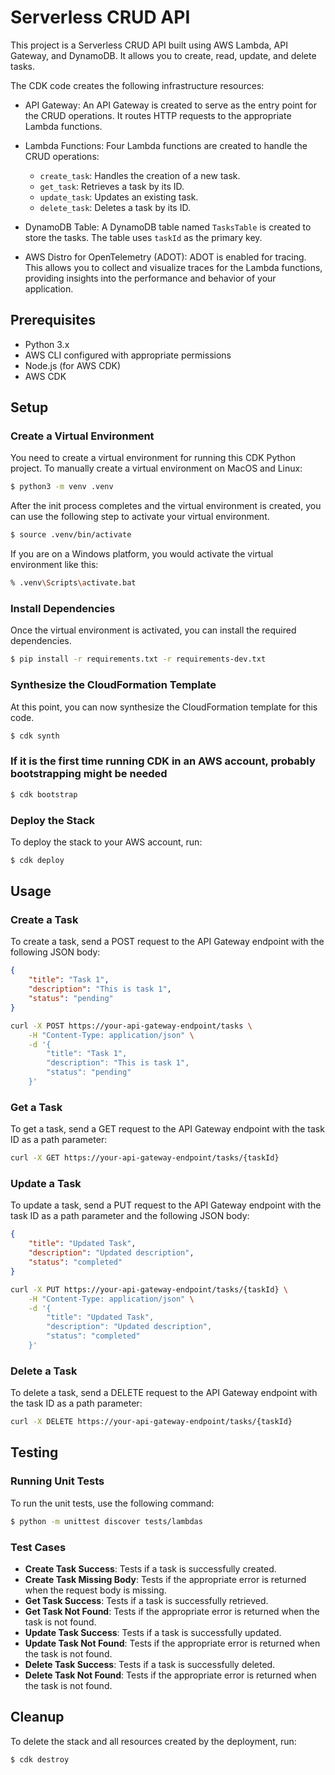 # Serverless CRUD API

This project is a Serverless CRUD API built using AWS Lambda, API Gateway, and DynamoDB. It allows you to create, read, update, and delete tasks.

The CDK code creates the following infrastructure resources:

- API Gateway: An API Gateway is created to serve as the entry point for the CRUD operations. It routes HTTP requests to the appropriate Lambda functions.

- Lambda Functions: Four Lambda functions are created to handle the CRUD operations:

    - `create_task`: Handles the creation of a new task.
    - `get_task`: Retrieves a task by its ID.
    - `update_task`: Updates an existing task.
    - `delete_task`: Deletes a task by its ID.

- DynamoDB Table: A DynamoDB table named `TasksTable` is created to store the tasks. The table uses `taskId` as the primary key.

- AWS Distro for OpenTelemetry (ADOT): ADOT is enabled for tracing. This allows you to collect and visualize traces for the Lambda functions, providing insights into the performance and behavior of your application.

## Prerequisites

- Python 3.x
- AWS CLI configured with appropriate permissions
- Node.js (for AWS CDK)
- AWS CDK

## Setup

### Create a Virtual Environment

You need to create a virtual environment for running this CDK Python project. To manually create a virtual environment on MacOS and Linux:

```sh
$ python3 -m venv .venv
```

After the init process completes and the virtual environment is created, you can use the following step to activate your virtual environment.

```sh
$ source .venv/bin/activate
```

If you are on a Windows platform, you would activate the virtual environment like this:

```sh
% .venv\Scripts\activate.bat
```

### Install Dependencies

Once the virtual environment is activated, you can install the required dependencies.

```sh
$ pip install -r requirements.txt -r requirements-dev.txt
```

### Synthesize the CloudFormation Template

At this point, you can now synthesize the CloudFormation template for this code.

```sh
$ cdk synth
```

### If it is the first time running CDK in an AWS account, probably bootstrapping might be needed

```sh
$ cdk bootstrap
```

### Deploy the Stack

To deploy the stack to your AWS account, run:

```sh
$ cdk deploy
```

## Usage

### Create a Task

To create a task, send a POST request to the API Gateway endpoint with the following JSON body:

```json
{
    "title": "Task 1",
    "description": "This is task 1",
    "status": "pending"
}
```

```sh
curl -X POST https://your-api-gateway-endpoint/tasks \
    -H "Content-Type: application/json" \
    -d '{
        "title": "Task 1",
        "description": "This is task 1",
        "status": "pending"
    }'
```



### Get a Task

To get a task, send a GET request to the API Gateway endpoint with the task ID as a path parameter:

```sh
curl -X GET https://your-api-gateway-endpoint/tasks/{taskId}
```

### Update a Task

To update a task, send a PUT request to the API Gateway endpoint with the task ID as a path parameter and the following JSON body:

```json
{
    "title": "Updated Task",
    "description": "Updated description",
    "status": "completed"
}
```

```sh
curl -X PUT https://your-api-gateway-endpoint/tasks/{taskId} \
    -H "Content-Type: application/json" \
    -d '{
        "title": "Updated Task",
        "description": "Updated description",
        "status": "completed"
    }'
```

### Delete a Task

To delete a task, send a DELETE request to the API Gateway endpoint with the task ID as a path parameter:

```sh
curl -X DELETE https://your-api-gateway-endpoint/tasks/{taskId}
```

## Testing

### Running Unit Tests

To run the unit tests, use the following command:

```sh
$ python -m unittest discover tests/lambdas
```

### Test Cases

- **Create Task Success**: Tests if a task is successfully created.
- **Create Task Missing Body**: Tests if the appropriate error is returned when the request body is missing.
- **Get Task Success**: Tests if a task is successfully retrieved.
- **Get Task Not Found**: Tests if the appropriate error is returned when the task is not found.
- **Update Task Success**: Tests if a task is successfully updated.
- **Update Task Not Found**: Tests if the appropriate error is returned when the task is not found.
- **Delete Task Success**: Tests if a task is successfully deleted.
- **Delete Task Not Found**: Tests if the appropriate error is returned when the task is not found.

## Cleanup

To delete the stack and all resources created by the deployment, run:

```sh
$ cdk destroy
```